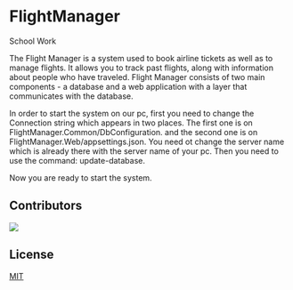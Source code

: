 # FlightManager
School Work

The Flight Manager is a system used to book airline tickets as well as to manage flights. It allows you to track past flights, along with information about people who have traveled.
Flight Manager consists of two main components - a database and a web application with a layer that communicates with the database.

In order to start the system on our pc, first you need to change the Connection string which appears in two places. The first one is on FlightManager.Common/DbConfiguration. and the second one is on FlightManager.Web/appsettings.json. You need ot change the server name which is already there with the server name of your pc. Then you need to use the command: update-database.

Now you are ready to start the system.
## Contributors
<a href = "https://github.com/Tanu-N-Prabhu/Python/graphs/contributors">
  <img src = "https://contrib.rocks/image?repo = GitHub_username/repository_name"/>
</a>

## License 
[MIT](https://choosealicense.com/licenses/mit/)
